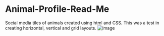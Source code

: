 # Animal-Profile-Read-Me
Social media tiles of animals created using html and CSS. This was a test in creating horizontal, vertical and grid layouts. 
![image](https://github.com/JSayer1998/Animal-Profile-Read-Me/assets/128697629/571855bb-6c51-4494-9d24-0b0215d6677f)
